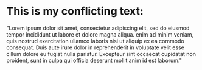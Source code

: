 # This is my conflicting text:


"Lorem ipsum dolor sit amet, 
consectetur adipiscing elit, 
sed do eiusmod tempor incididunt 
ut labore et dolore magna aliqua. 
enim ad minim veniam, quis nostrud 
exercitation ullamco laboris nisi ut 
aliquip ex ea commodo consequat. Duis 
aute irure dolor in reprehenderit in 
voluptate velit esse cillum dolore eu 
fugiat nulla pariatur. Excepteur sint 
occaecat cupidatat non proident, sunt 
in culpa qui officia deserunt mollit 
anim id est laborum."
